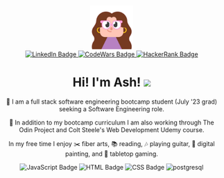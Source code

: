 <div id="header" align="center">
  <img src="img/profile-img.png" width="100"/>
</div>

<div id="profiles-badges" align="center">
  <a href="https://www.linkedin.com/in/ashleymical/">
    <img src="https://img.shields.io/badge/LinkedIn-blue?style=for-the-badge&logo=linkedin&logoColor=white" alt="LinkedIn Badge"/>
  </a>

<a href="https://www.codewars.com/users/micamash">
    <img src="https://img.shields.io/badge/CodeWars-black?style=for-the-badge&logo=codewars&logoColor=red" alt="CodeWars Badge"/>
  </a>
  
  <a href="https://www.hackerrank.com/micamash">
    <img src="https://img.shields.io/badge/HackerRank-green?style=for-the-badge&logo=hackerrank&logoColor=black" alt="HackerRank Badge"/>
  </a>
</div>


<div id="main" align="center">
    <h1>
        Hi! I'm Ash!
        <img src="https://media.giphy.com/media/hvRJCLFzcasrR4ia7z/giphy.gif" width="30px"/>
    </h1>

:seedling: I am a full stack software engineering bootcamp student (July '23 grad) seeking a Software Engineering role.

:telescope: In addition to my bootcamp curriculum I am also working through The Odin Project and Colt Steele's Web Development Udemy course.

In my free time I enjoy :scissors: fiber arts, :books: reading, :notes: playing guitar, :art: digital painting, and :game_die: tabletop gaming.

</div>

<div id="language-badges" align="center" width="100px>


<img src="https://img.shields.io/badge/Java-ED8B00?style=for-the-badge&logo=openjdk&logoColor=white" alt="Java Badge"/>

<img src="https://img.shields.io/badge/JavaScript-F7DF1E?style=for-the-badge&logo=javascript&logoColor=black" alt="JavaScript Badge"/>
  
<img src="https://img.shields.io/badge/HTML5-E34F26?style=for-the-badge&logo=html5&logoColor=white" alt="HTML Badge"/>

<img src="https://img.shields.io/badge/CSS3-1572B6?style=for-the-badge&logo=css3&logoColor=white" alt="CSS Badge"/>

<img src="https://img.shields.io/badge/PostgreSQL-316192?style=for-the-badge&logo=postgresql&logoColor=white" alt="postgresql"/>
</div>
